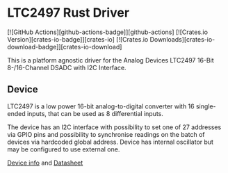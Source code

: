# LTC2497 Rust Driver

[![GitHub Actions][github-actions-badge]][github-actions]
[![Crates.io Version][crates-io-badge]][crates-io]
[![Crates.io Downloads][crates-io-download-badge]][crates-io-download]

This is a platform agnostic driver for the Analog Devices LTC2497 16-Bit 8-/16-Channel DSADC with I2C Interface.

## Device

LTC2497 is a low power 16-bit analog-to-digital converter with 16 single-ended inputs, that can be used as 8 differential inputs.

The device has an I2C interface with possibility to set one of 27 addresses via GPIO pins and possibility to synchronise readings on the batch of devices via hardcoded global address. Device has internal oscillator but may be configured to use external one. 

[Device info](https://www.analog.com/en/products/ltc2497.html) and [Datasheet](https://www.analog.com/media/en/technical-documentation/data-sheets/2497fb.pdf)